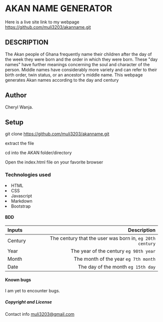 # AKAN NAME GENERATOR

Here is a live site link to my webpage https://github.com/muli3203/akanname.git

## DESCRIPTION

The Akan people of Ghana frequently name their children after the day of the week they were born and the order in which they were born.
These "day names" have further meanings concerning the soul and character of the person. Middle names have considerably more variety and can refer to their birth order, twin status, or an ancestor's middle name.
This webpage generates Akan names according to the day  and century 

## Author
 Cheryl Wanja.

## Setup

git clone https://github.com/muli3203/akanname.git

extract the file

cd into the AKAN folder/directory

Open the index.html file on your favorite browser

### Technologies used
<li>HTML</li>
<li>CSS</li>
<li>Javascript</li>
<li>Markdown</li>
<li>Bootstrap</li>

#### BDD

| Inputs |  Description |
| :---   |          ---: |
| Century   | The century that the user was born in, ``eg 20th century``|
| Year     | The year of the century ``eg 98th year``|
| Month    | The month of the year ``eg 7th month``|
| Date     |  The day of the month ``eg 15th day``  |

#### Known bugs

I am yet to encounter bugs.

##### Copyright and License
 Contact info
 muli3203@gmail.com


